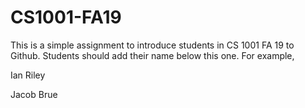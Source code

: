 # CS1001-FA19
This is a simple assignment to introduce students in CS 1001 FA 19 to Github.
Students should add their name below this one. For example,

Ian Riley

Jacob Brue
